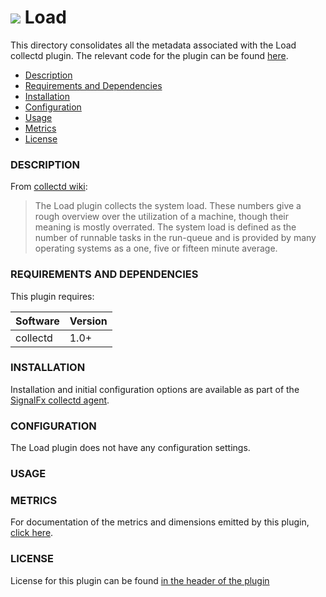 # ![](https://github.com/signalfx/integrations/blob/master/collectd/img/integration_collectd.png) Load

This directory consolidates all the metadata associated with the Load collectd plugin. The relevant code for the plugin can be found [here](https://github.com/signalfx/collectd/blob/master/src/load.c).

- [Description](#description)
- [Requirements and Dependencies](#requirements-and-dependencies)
- [Installation](#installation)
- [Configuration](#configuration)
- [Usage](#usage)
- [Metrics](#metrics)
- [License](#license)

### DESCRIPTION

From [collectd wiki](https://collectd.org/wiki/index.php/Plugin:Load):

> The Load plugin collects the system load. These numbers give a rough overview over the utilization of a machine, though their meaning is mostly overrated.
The system load is defined as the number of runnable tasks in the run-queue and is provided by many operating systems as a one, five or fifteen minute average.

### REQUIREMENTS AND DEPENDENCIES

This plugin requires:

| Software          | Version        |
|-------------------|----------------|
| collectd |  1.0+ |

### INSTALLATION

Installation and initial configuration options are available as part of the [SignalFx collectd agent](https://github.com/signalfx/integrations/tree/master/collectd).


### CONFIGURATION

The Load plugin does not have any configuration settings.

### USAGE

### METRICS

For documentation of the metrics and dimensions emitted by this plugin, [click here](./docs).

### LICENSE

License for this plugin can be found [in the header of the plugin](https://github.com/signalfx/collectd/blob/master/src/load.c)
